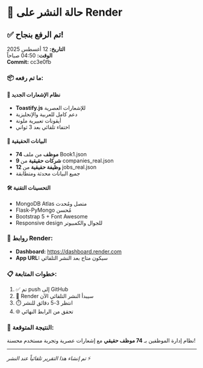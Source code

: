# 🚀 حالة النشر على Render

## ✅ تم الرفع بنجاح!

**التاريخ:** 12 أغسطس 2025  
**الوقت:** 04:50 صباحاً  
**Commit:** cc3e0fb

### 📦 ما تم رفعه:

#### 🎨 **نظام الإشعارات الجديد**
- **Toastify.js** للإشعارات العصرية
- دعم كامل للعربية والإنجليزية
- أيقونات تعبيرية ملونة
- اختفاء تلقائي بعد 3 ثواني

#### 💾 **البيانات الحقيقية**
- **74 موظف** من ملف Book1.json
- **9 شركات حقيقية** من companies_real.json
- **12 وظيفة حقيقية** من jobs_real.json
- جميع البيانات محدثة ومتطابقة

#### 🛠️ **التحسينات التقنية**
- MongoDB Atlas متصل ومُحدث
- Flask-PyMongo مُحسن
- Bootstrap 5 + Font Awesome
- Responsive design للجوال والكمبيوتر

### 🔗 **روابط Render:**
- **Dashboard:** https://dashboard.render.com
- **App URL:** سيكون متاح بعد النشر التلقائي

### 📋 **خطوات المتابعة:**
1. ✅ تم push إلى GitHub  
2. 🔄 Render سيبدأ النشر التلقائي الآن
3. ⏱️ انتظر 3-5 دقائق للنشر
4. 🌐 تحقق من الرابط النهائي

### 🎯 **النتيجة المتوقعة:**
نظام إدارة الموظفين بـ **74 موظف حقيقي** مع إشعارات عصرية وتجربة مستخدم محسنة!

---
*تم إنشاء هذا التقرير تلقائياً عند النشر* ⚡
